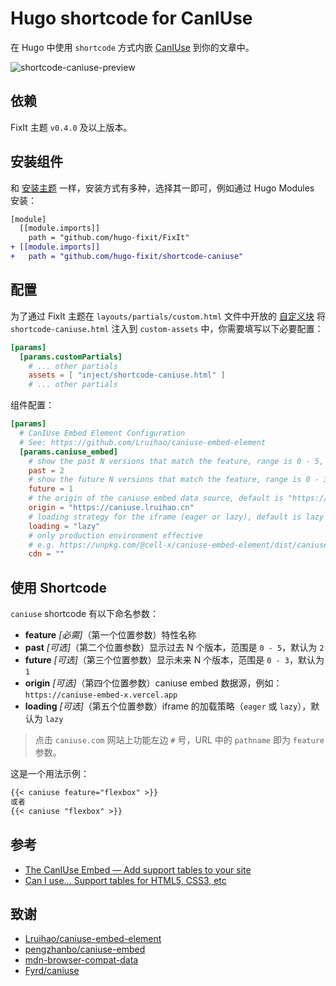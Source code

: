 # Hugo shortcode for CanIUse

在 Hugo 中使用 `shortcode` 方式内嵌 [CanIUse](https://caniuse.com/) 到你的文章中。

![shortcode-caniuse-preview](https://github.com/hugo-fixit/shortcode-caniuse/assets/33419593/3722adc9-0759-4f9c-b381-7f0e6e1c101b)

## 依赖

FixIt 主题 `v0.4.0` 及以上版本。

## 安装组件

和 [安装主题](https://fixit.lruihao.cn/zh-cn/documentation/installation/) 一样，安装方式有多种，选择其一即可，例如通过 Hugo Modules 安装：

```diff {title="hugo.toml"}
[module]
  [[module.imports]]
    path = "github.com/hugo-fixit/FixIt"
+ [[module.imports]]
+   path = "github.com/hugo-fixit/shortcode-caniuse"
```

## 配置

为了通过 FixIt 主题在 `layouts/partials/custom.html` 文件中开放的 [自定义块](https://fixit.lruihao.cn/references/blocks/) 将 `shortcode-caniuse.html` 注入到 `custom-assets` 中，你需要填写以下必要配置：

```toml
[params]
  [params.customPartials]
    # ... other partials
    assets = [ "inject/shortcode-caniuse.html" ]
    # ... other partials
```

组件配置：

```toml
[params]
  # CanIUse Embed Element Configuration
  # See: https://github.com/Lruihao/caniuse-embed-element
  [params.caniuse_embed]
    # show the past N versions that match the feature, range is 0 - 5, default is 2
    past = 2
    # show the future N versions that match the feature, range is 0 - 3, default is 1
    future = 1
    # the origin of the caniuse embed data source, default is "https://caniuse.lruihao.cn"
    origin = "https://caniuse.lruihao.cn"
    # loading strategy for the iframe (eager or lazy), default is lazy
    loading = "lazy"
    # only production environment effective
    # e.g. https://unpkg.com/@cell-x/caniuse-embed-element/dist/caniuse-embed-element.iife.js
    cdn = ""
```

## 使用 Shortcode

`caniuse` shortcode 有以下命名参数：

- **feature** _[必需]_（第一个位置参数）特性名称
- **past** _[可选]_（第二个位置参数）显示过去 N 个版本，范围是 `0 - 5`，默认为 `2`
- **future** _[可选]_（第三个位置参数）显示未来 N 个版本，范围是 `0 - 3`，默认为 `1`
- **origin** _[可选]_（第四个位置参数）caniuse embed 数据源，例如：`https://caniuse-embed-x.vercel.app`
- **loading** _[可选]_（第五个位置参数）iframe 的加载策略（`eager` 或 `lazy`），默认为 `lazy`

> 点击 `caniuse.com` 网站上功能左边 `#` 号，URL 中的 `pathname` 即为 `feature` 参数。

这是一个用法示例：

```markdown
{{< caniuse feature="flexbox" >}}
或者
{{< caniuse "flexbox" >}}
```

## 参考

- [The CanIUse Embed — Add support tables to your site](https://caniuse.lruihao.cn/)
- [Can I use… Support tables for HTML5, CSS3, etc](https://caniuse.com/)

## 致谢

- [Lruihao/caniuse-embed-element](https://github.com/Lruihao/caniuse-embed-element)
- [pengzhanbo/caniuse-embed](https://github.com/pengzhanbo/caniuse-embed)
- [mdn-browser-compat-data](https://github.com/mdn/browser-compat-data)
- [Fyrd/caniuse](https://github.com/Fyrd/caniuse)
